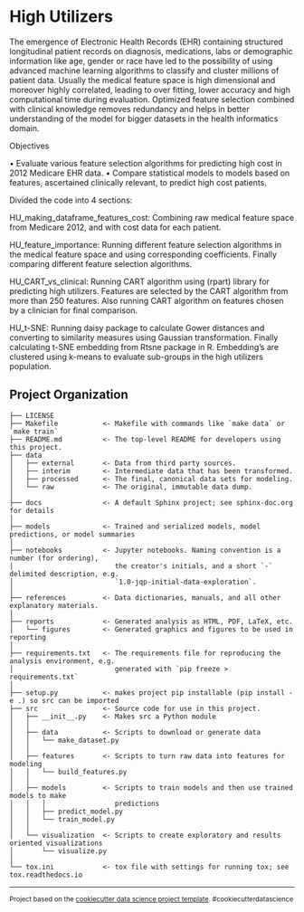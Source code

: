 High Utilizers
==============================

The emergence of Electronic Health Records (EHR) containing structured longitudinal patient records on diagnosis, medications, labs or demographic information like age, gender or race have led to the possibility of using advanced machine learning algorithms to classify and cluster millions of patient data. Usually the medical feature space is high dimensional and moreover highly correlated, leading to over fitting, lower accuracy and high computational time during evaluation. Optimized feature selection combined with clinical knowledge removes redundancy and helps in better understanding of the model for bigger datasets in the health informatics domain.

Objectives

• Evaluate various feature selection algorithms for predicting high cost in 2012 Medicare EHR data. • Compare statistical models to models based on features, ascertained clinically relevant, to predict high cost patients.

Divided the code into 4 sections:

HU_making_dataframe_features_cost: Combining raw medical feature space from Medicare 2012, and with cost data for each patient.

HU_feature_importance: Running different feature selection algorithms in the medical feature space and using corresponding coefficients. Finally comparing different feature selection algorithms.

HU_CART_vs_clinical: Running CART algorithm using (rpart) library for predicting high utilizers. Features are selected by the CART algorithm from more than 250 features. Also running CART algorithm on features chosen by a clinician for final comparison.

HU_t-SNE: Running daisy package to calculate Gower distances and converting to similarity measures using Gaussian transformation. Finally calculating t-SNE embedding from Rtsne package in R. Embedding’s are clustered using k-means to evaluate sub-groups in the high utilizers population.

Project Organization
------------

    ├── LICENSE
    ├── Makefile           <- Makefile with commands like `make data` or `make train`
    ├── README.md          <- The top-level README for developers using this project.
    ├── data
    │   ├── external       <- Data from third party sources.
    │   ├── interim        <- Intermediate data that has been transformed.
    │   ├── processed      <- The final, canonical data sets for modeling.
    │   └── raw            <- The original, immutable data dump.
    │
    ├── docs               <- A default Sphinx project; see sphinx-doc.org for details
    │
    ├── models             <- Trained and serialized models, model predictions, or model summaries
    │
    ├── notebooks          <- Jupyter notebooks. Naming convention is a number (for ordering),
    │                         the creator's initials, and a short `-` delimited description, e.g.
    │                         `1.0-jqp-initial-data-exploration`.
    │
    ├── references         <- Data dictionaries, manuals, and all other explanatory materials.
    │
    ├── reports            <- Generated analysis as HTML, PDF, LaTeX, etc.
    │   └── figures        <- Generated graphics and figures to be used in reporting
    │
    ├── requirements.txt   <- The requirements file for reproducing the analysis environment, e.g.
    │                         generated with `pip freeze > requirements.txt`
    │
    ├── setup.py           <- makes project pip installable (pip install -e .) so src can be imported
    ├── src                <- Source code for use in this project.
    │   ├── __init__.py    <- Makes src a Python module
    │   │
    │   ├── data           <- Scripts to download or generate data
    │   │   └── make_dataset.py
    │   │
    │   ├── features       <- Scripts to turn raw data into features for modeling
    │   │   └── build_features.py
    │   │
    │   ├── models         <- Scripts to train models and then use trained models to make
    │   │   │                 predictions
    │   │   ├── predict_model.py
    │   │   └── train_model.py
    │   │
    │   └── visualization  <- Scripts to create exploratory and results oriented visualizations
    │       └── visualize.py
    │
    └── tox.ini            <- tox file with settings for running tox; see tox.readthedocs.io


--------

<p><small>Project based on the <a target="_blank" href="https://drivendata.github.io/cookiecutter-data-science/">cookiecutter data science project template</a>. #cookiecutterdatascience</small></p>
